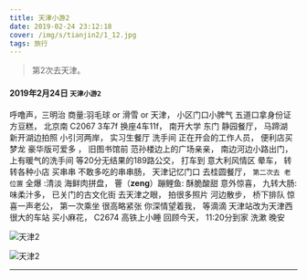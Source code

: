 ```yaml
---
title: 天津小游2
date: 2019-02-24 23:12:18
cover: /img/s/tianjin2/1_12.jpg
tags: 旅行
---
```



>  第2次去天津。

#### 2019年2月24日 `天津小游2`

呼噜声，三明治 商量:羽毛球 or 滑雪 or 天津，
小区门口小脾气 五道口拿身份证 方豆糕，
北京南 C2067 3车7f  换座4车11f，
南开大学 东门 静园餐厅，
马蹄湖 新开湖边拍照 小引河两岸， 
实习生餐厅 洗手间 正在开会的工作人员，
便利店买梦龙 豪华版可爱多 ，
旧图书馆前 范孙楼边上的广场亲亲，
南边河边小路出门，
上有暖气的洗手间 等20分无结果的189路公交，
打车到 意大利风情区 晕车，
转转各种小店 买串串 不敢多吃的串串肠，
天津记忆门口 去桂圆餐厅，
`第二次去 老位置` 全爆 :清淡 海鲜肉拼盘，
罾（__zeng__）蹦鲤鱼: 酥脆酸甜 意外惊喜，
九转大肠: 味柔汁多，
已关门的古文化街 去天津之眼，
拍很多照片 河边散步，
桥下排队 惊喜一声老公，
第一次乘坐 很高略紧张 你深情望着我，
等滴滴 天津站改为天津西 很大的车站 买小麻花，
C2674 高铁上小睡 回顾今天，
11:20分到家 洗漱 晚安


![天津2](/img/s/tianjin2/1_11.jpg "天津之眼")

![天津2](/img/s/tianjin2/1_12.jpg "天津之眼")

<!-- > `高能预警：` 使用手机流量时：慎重点击，图大、耗流量，`WiFi环境下`观看

[点这里 `更多照片`](/img/s/xizang/p.html#02) -->


***